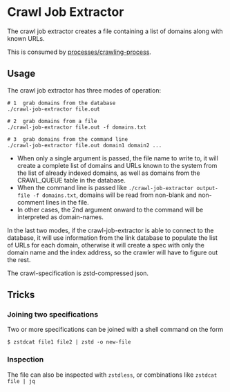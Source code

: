 # Crawl Job Extractor

The crawl job extractor creates a file containing a list of domains
along with known URLs. 

This is consumed by [processes/crawling-process](../../processes/crawling-process).

## Usage


The crawl job extractor has three modes of operation:

```
# 1  grab domains from the database
./crawl-job-extractor file.out

# 2  grab domains from a file
./crawl-job-extractor file.out -f domains.txt

# 3  grab domains from the command line
./crawl-job-extractor file.out domain1 domain2 ...
```

* When only a single argument is passed, the file name to write to, it will create a complete list of domains
  and URLs known to the system from the list of already indexed domains, 
  as well as domains from the CRAWL_QUEUE table in the database.
* When the command line is passed like `./crawl-job-extractor output-file -f domains.txt`,
  domains will be read from non-blank and non-comment lines in the file.
* In other cases, the 2nd argument onward to the command will be interpreted as domain-names.

In the last two modes, if the crawl-job-extractor is able to connect to the database, it will use
information from the link database to populate the list of URLs for each domain, otherwise it will
create a spec with only the domain name and the index address, so the crawler will have to figure out
the rest. 

The crawl-specification is zstd-compressed json.

## Tricks

### Joining two specifications

Two or more specifications can be joined with a shell command on the form

```shell
$ zstdcat file1 file2 | zstd -o new-file
```

### Inspection

The file can also be inspected with `zstdless`, 
or combinations like `zstdcat file | jq`